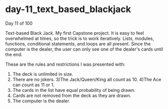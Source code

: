 # day-11_text_based_blackjack
Day 11 of 100

Text-based Black Jack. My first Capstone project. It is easy to feel overwhelmed at times, so the trick is to work iteratively. Lists, modules, functions, conditional statements, and loops are all present. Since the computer is the dealer, the user can only see one of the dealer's cards until the end.

These are the rules and restrictions I was presented with:
1) The deck is unlimited in size.
2) There are no jokers.
3)The Jack/Queen/King all count as 10.
4)The Ace can count as 11 or 1.
5) The cards in the list have equal probability of being drawn.
6) Cards are not removed from the deck as they are drawn.
7) The computer is the dealer.
